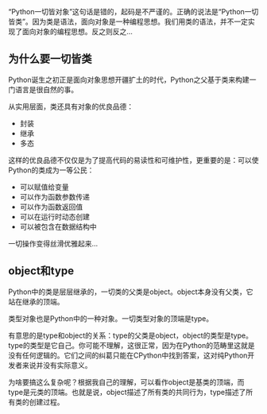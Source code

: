 “Python一切皆对象”这句话是错的，起码是不严谨的。正确的说法是“Python一切皆类”。因为类是语法，面向对象是一种编程思想。我们用类的语法，并不一定实现了面向对象的编程思想。反之则反之...

## 为什么要一切皆类
Python诞生之初正是面向对象思想开疆扩土的时代，Python之父基于类来构建一门语言是很自然的事。

从实用层面，类还具有对象的优良品德：

- 封装
- 继承
- 多态

这样的优良品德不仅仅是为了提高代码的易读性和可维护性，更重要的是：可以使Python的类成为一等公民：

- 可以赋值给变量
- 可以作为函数参数传递
- 可以作为函数返回值
- 可以在运行时动态创建
- 可以被包含在数据结构中

一切操作变得丝滑优雅起来...

## object和type
Python中的类是层层继承的，一切类的父类是object。object本身没有父类，它站在继承的顶端。

类型对象也是Python中的一种对象。一切类型对象的顶端是type。

有意思的是type和object的关系：type的父类是object，object的类型是type。type的类型是它自己。你可能不理解，这很正常，因为在Python的范畴里这就是没有任何逻辑的。它们之间的纠葛只能在CPython中找到答案，这对纯Python开发者来说并没有实际意义。

为啥要搞这么复杂呢？根据我自己的理解，可以看作object是基类的顶端，而type是元类的顶端。也就是说，object描述了所有类的共同行为，type描述了所有类的创建过程。